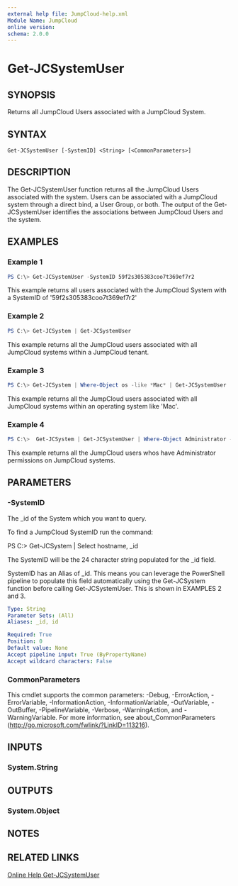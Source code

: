 ```yaml
---
external help file: JumpCloud-help.xml
Module Name: JumpCloud
online version:
schema: 2.0.0
---
```


# Get-JCSystemUser

## SYNOPSIS

Returns all JumpCloud Users associated with a JumpCloud System.

## SYNTAX

```
Get-JCSystemUser [-SystemID] <String> [<CommonParameters>]
```

## DESCRIPTION

The Get-JCSystemUser function returns all the JumpCloud Users associated with the system. Users can be associated with a JumpCloud system through a direct bind, a User Group, or both. The output of the Get-JCSystemUser identifies the associations between JumpCloud Users and the system.

## EXAMPLES

### Example 1

```PowerShell
PS C:\> Get-JCSystemUser -SystemID 59f2s305383coo7t369ef7r2
```

This example returns all users associated with the JumpCloud System with a SystemID of '59f2s305383coo7t369ef7r2'

### Example 2

```PowerShell
PS C:\> Get-JCSystem | Get-JCSystemUser
```

This example returns all the JumpCloud users associated with all JumpCloud systems within a JumpCloud tenant.

### Example 3

```PowerShell
PS C:\> Get-JCSystem | Where-Object os -like *Mac* | Get-JCSystemUser
```

This example returns all the JumpCloud users associated with all JumpCloud systems within an operating system like 'Mac'.

### Example 4

```PowerShell
PS C:\>  Get-JCSystem | Get-JCSystemUser | Where-Object Administrator -EQ True
```

This example returns all the JumpCloud users whos have Administrator permissions on JumpCloud systems.

## PARAMETERS

### -SystemID

The _id of the System which you want to query.

To find a JumpCloud SystemID run the command:



PS C:\> Get-JCSystem | Select hostname, _id

The SystemID will be the 24 character string populated for the _id field.

SystemID has an Alias of _id. This means you can leverage the PowerShell pipeline to populate this field automatically using the Get-JCSystem function before calling Get-JCSystemUser. This is shown in EXAMPLES 2 and 3.

```yaml
Type: String
Parameter Sets: (All)
Aliases: _id, id

Required: True
Position: 0
Default value: None
Accept pipeline input: True (ByPropertyName)
Accept wildcard characters: False
```

### CommonParameters
This cmdlet supports the common parameters: -Debug, -ErrorAction, -ErrorVariable, -InformationAction, -InformationVariable, -OutVariable, -OutBuffer, -PipelineVariable, -Verbose, -WarningAction, and -WarningVariable. For more information, see about_CommonParameters (http://go.microsoft.com/fwlink/?LinkID=113216).

## INPUTS

### System.String

## OUTPUTS

### System.Object

## NOTES

## RELATED LINKS

[Online Help Get-JCSystemUser](https://github.com/TheJumpCloud/support/wiki/Get-JCSystemUser)